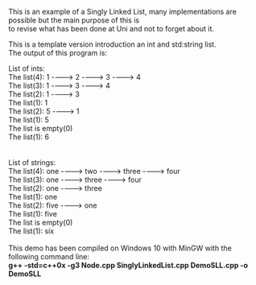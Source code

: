 This is an example of a Singly Linked List, many implementations are possible but the main purpose of this is<br />
to revise what has been done at Uni and not to forget about it.<br />

This is a template version introduction an int and std:string list.<br />
The output of this program is:

List of ints:<br />
The list(4): 1 ----> 2 ----> 3 ----> 4<br />
The list(3): 1 ----> 3 ----> 4<br />
The list(2): 1 ----> 3<br />
The list(1): 1<br />
The list(2): 5 ----> 1<br />
The list(1): 5<br />
The list is empty(0)<br />
The list(1): 6<br />
<br /><br />
List of strings:<br />
The list(4): one ----> two ----> three ----> four<br />
The list(3): one ----> three ----> four<br />
The list(2): one ----> three<br />
The list(1): one<br />
The list(2): five ----> one<br />
The list(1): five<br />
The list is empty(0)<br />
The list(1): six<br />
<br />
This demo has been compiled on Windows 10 with MinGW with the following command line:<br/>
<b>g++ -std=c++0x -g3 Node.cpp SinglyLinkedList.cpp DemoSLL.cpp -o DemoSLL</b>
